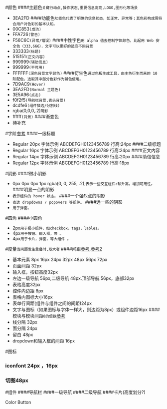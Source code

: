 #颜色
####主题色`关键行动点,操作状态,重要信息高亮,LOGO,图形化等场景`
- 3EA2FD
####功能色`功能色代表了明确的信息状态，如正常、异常等；其色彩构成需符合用户对色彩的基本认知。`
- 00C853`(成功)`
- FFA726`(警告)`
- F56C6C`(异常/错误)`
####中性字色`用 alpha 值去控制字体颜色，比起用 Web 安全色（333,666），文字可以更好的适应不同背景`
- 333333`(标题)`
- 515151`(正文内容)`
- 999999`(辅助信息)`
- 999999`(不可用)`
- FFFFFF`(深色背景文字颜色)`
####衍生色`通过色板生成工具，由主色衍生而来的 10 阶配色，选取其中部分色彩作为辅色使用。`
- 7D9AC9`(Hover)`
- 3EA2FD`(Normal 主题色)`
- 3E5A96`(点击)`
- f0f2f5`(导航栏背景,表头背景)`
- dcdfe6`(组件描边/分割线)`
- rgba(0,0,0,.2)`阴影`
- ffffff`(背景)`
####渐变色
- 待补充


#字阶[参考](https://medium.com/@darmau/from-sketch-to-ide-98e18965460a)
####一级标题 
- Regular 20px 字体示例 ABCDEFGH0123456789 行高:24px
####二级标题 
- Regular 16px 字体示例 ABCDEFGH0123456789 行高:24px
####正文内容 
- Regular 14px 字体示例 ABCDEFGH0123456789 行高:20px
####助信信息 
- Regular 12px 字体示例 ABCDEFGH0123456789 行高:18px


#阴影
####微小阴影
- 0px 0px 0px 1px rgba(0, 0, 255, .2);`表示一些交互组件z轴升高，增加可用性。`
####明显一点的阴影
- `表示组件的 hover 状态。`
####一个强烈点的阴影
- `表达 dropdowns / popovers 等组件。`
####远一些的阴影
- `用于弹窗。`


#圆角
####小圆角
- 2px`用于极小组件，如checkbox，tags，lables。`
- 4px`用于按钮、输入框，等 。`
- 4px`用于卡片，弹窗，等大组件 。`


#度量`当间距发生重叠时,取大者`
####间距[参考](https://www.uisdc.com/spacing-adjustment),[参考2](https://juejin.im/post/5ad0a366f265da239b41dbaf)
- 基本元素 8px 16px 24px 32px 48px 56px 72px
- 页面间距 32px
- 输入框，按钮高度32px 
- 左边一级导航 56px,二级导航 48px.顶部导航 56px，底部32px
- 表格高度32px
- 控件内边距 8px
- 表格内图标大小16px
- 表单行间距(组件与组件之间的间距)24px
- 文字与图标（如果图标与字体一样大，则边距为8px）或组件边距16px
####模块与模块间距`8的倍数`[参考](http://www.xueui.cn/download/ui-specification/design-code-2.html)
- 线分隔 32px
- 面分隔 24px
- 留白 48px
- dropdown和输入框的间距 16px


#图标
### iconfont 24px ，16px
### 切图48px


#组件
####导航栏
####一级导航
####二级导航
####卡片(高度划分?)

Color
Button
